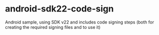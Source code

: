 # android-sdk22-code-sign
Android sample, using SDK v22 and includes code signing steps (both for creating the required signing files and to use it)

